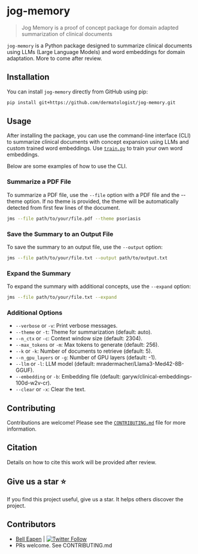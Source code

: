 <!-- These are examples of badges you might want to add to your README:
     please update the URLs accordingly

[![Built Status](https://api.cirrus-ci.com/github/<USER>/jog-memory.svg?branch=main)](https://cirrus-ci.com/github/<USER>/jog-memory)
[![ReadTheDocs](https://readthedocs.org/projects/jog-memory/badge/?version=latest)](https://jog-memory.readthedocs.io/en/stable/)
[![Coveralls](https://img.shields.io/coveralls/github/<USER>/jog-memory/main.svg)](https://coveralls.io/r/<USER>/jog-memory)
[![PyPI-Server](https://img.shields.io/pypi/v/jog-memory.svg)](https://pypi.org/project/jog-memory/)
[![Conda-Forge](https://img.shields.io/conda/vn/conda-forge/jog-memory.svg)](https://anaconda.org/conda-forge/jog-memory)
[![Monthly Downloads](https://pepy.tech/badge/jog-memory/month)](https://pepy.tech/project/jog-memory)
[![Twitter](https://img.shields.io/twitter/url/http/shields.io.svg?style=social&label=Twitter)](https://twitter.com/jog-memory)
-->

# jog-memory

> Jog Memory is a proof of concept package for domain adapted summarization of clinical documents

`jog-memory` is a Python package designed to summarize clinical documents using LLMs (Large Language Models) and word embeddings for domain adaptation. More to come after review.

## Installation

You can install `jog-memory` directly from GitHub using pip:

```sh
pip install git+https://github.com/dermatologist/jog-memory.git
```

## Usage

After installing the package, you can use the command-line interface (CLI) to summarize clinical documents with concept expansion using LLMs and
custom trained word embeddings. Use [`train.py`](train.py) to train your own word embeddings.

Below are some examples of how to use the CLI.


### Summarize a PDF File

To summarize a PDF file, use the `--file` option with a PDF file and the --theme option. If no theme is provided, the theme will be automatically detected from first few lines of the document.

```sh
jms --file path/to/your/file.pdf --theme psoriasis
```

### Save the Summary to an Output File

To save the summary to an output file, use the `--output` option:

```sh
jms --file path/to/your/file.txt --output path/to/output.txt
```

### Expand the Summary

To expand the summary with additional concepts, use the `--expand` option:

```sh
jms --file path/to/your/file.txt --expand
```

### Additional Options

- `--verbose` or `-v`: Print verbose messages.
- `--theme` or `-t`: Theme for summarization (default: auto).
- `--n_ctx` or `-c`: Context window size (default: 2304).
- `--max_tokens` or `-m`: Max tokens to generate (default: 256).
- `--k` or `-k`: Number of documents to retrieve (default: 5).
- `--n_gpu_layers` or `-g`: Number of GPU layers (default: -1).
- `--llm` or `-l`: LLM model (default: mradermacher/Llama3-Med42-8B-GGUF).
- `--embedding` or `-b`: Embedding file (default: garyw/clinical-embeddings-100d-w2v-cr).
- `--clear` or `-x`: Clear the text.

## Contributing

Contributions are welcome! Please see the [`CONTRIBUTING.md`](CONTRIBUTING.md ) file for more information.

## Citation

Details on how to cite this work will be provided after review.

## Give us a star ⭐️
If you find this project useful, give us a star. It helps others discover the project.

## Contributors

* [Bell Eapen](https://nuchange.ca) | [![Twitter Follow](https://img.shields.io/twitter/follow/beapen?style=social)](https://twitter.com/beapen)
* PRs welcome. See CONTRIBUTING.md

